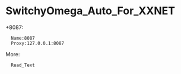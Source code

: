 # SwitchyOmega_Auto_For_XXNET

+8087:
      
      Name:8087
      Proxy:127.0.0.1:8087

More:

      Read_Text

